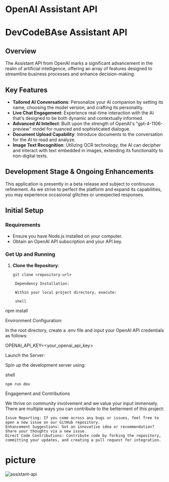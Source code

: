 # OpenAI Assistant API 
# DevCodeBAse Assistant API 

## Overview

The Assistant API from OpenAI marks a significant advancement in the realm of artificial intelligence, offering an array of features designed to streamline business processes and enhance decision-making.

## Key Features

- **Tailored AI Conversations**: Personalize your AI companion by setting its name, choosing the model version, and crafting its personality.
- **Live Chat Engagement**: Experience real-time interaction with the AI that's designed to be both dynamic and contextually informed.
- **Advanced AI Intellect**: Built upon the strength of OpenAI's "gpt-4-1106-preview" model for nuanced and sophisticated dialogue.
- **Document Upload Capability**: Introduce documents to the conversation for the AI to read and analyze.
- **Image Text Recognition**: Utilizing OCR technology, the AI can decipher and interact with text embedded in images, extending its functionality to non-digital texts.

## Development Stage & Ongoing Enhancements

This application is presently in a beta release and subject to continuous refinement. As we strive to perfect the platform and expand its capabilities, you may experience occasional glitches or unexpected responses.

## Initial Setup

### Requirements
- Ensure you have Node.js installed on your computer.
- Obtain an OpenAI API subscription and your API key.

### Get Up and Running
1. **Clone the Repository**:
   
   ```shell
   git clone <repository-url>

    Dependency Installation:

    Within your local project directory, execute:

    shell

npm install

Environment Configuration:

In the root directory, create a .env file and input your OpenAI API credentials as follows:


OPENAI_API_KEY=<your_openai_api_key>

Launch the Server:

Spin up the development server using:

shell

    npm run dev

Engagement and Contributions

We thrive on community involvement and we value your input immensely. There are multiple ways you can contribute to the betterment of this project:

    Issue Reporting: If you come across any bugs or issues, feel free to open a new issue on our GitHub repository.
    Enhancement Suggestions: Got an innovative idea or recommendation? Share your thoughts via a new issue.
    Direct Code Contributions: Contribute code by forking the repository, committing your updates, and creating a pull request for integration.

# picture

![assistant-api](https://github.com/masoud-bakhshi/OpenAI-Assistant-API/blob/main/assistant.png)